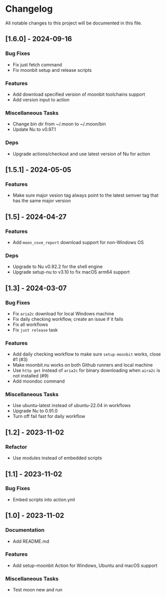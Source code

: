 # Changelog
All notable changes to this project will be documented in this file.

## [1.6.0] - 2024-09-16

### Bug Fixes

- Fix just fetch command
- Fix moonbit setup and release scripts

### Features

- Add download specified version of moonbit toolchains support
- Add version input to action

### Miscellaneous Tasks

- Change bin dir from ~/.moon to ~/.moon/bin
- Update Nu to v0.97.1

### Deps

- Upgrade actions/checkout and use latest version of Nu for action

## [1.5.1] - 2024-05-05

### Features

- Make sure major vesion tag always point to the latest semver tag that has the same major version

## [1.5] - 2024-04-27

### Features

- Add `moon_cove_report` download support for non-Windows OS

### Deps

- Upgrade to Nu v0.92.2 for the shell engine
- Upgrade setup-nu to v3.10 to fix macOS arm64 support


## [1.3] - 2024-03-07

### Bug Fixes

- Fix `aria2c` download for local Windows machine
- Fix daily checking workflow, create an issue if it fails
- Fix all workflows
- Fix `just release` task

### Features

- Add daily checking workflow to make sure `setup-moonbit` works, close #1 (#3)
- Make moonbit.nu works on both Github runners and local machine
- Use `http get` instead of `aria2c` for binary downloading when `aira2c` is not installed (#9)
- Add moondoc command

### Miscellaneous Tasks

- Use ubuntu-latest instead of ubuntu-22.04 in workflows
- Upgrade Nu to 0.91.0
- Turn off fail fast for daily workflow

## [1.2] - 2023-11-02

### Refactor

- Use modules instead of embedded scripts

## [1.1] - 2023-11-02

### Bug Fixes

- Embed scripts into action.yml

## [1.0] - 2023-11-02

### Documentation

- Add README.md

### Features

- Add setup-moonbit Action for Windows, Ubuntu and macOS support

### Miscellaneous Tasks

- Test moon new and run

